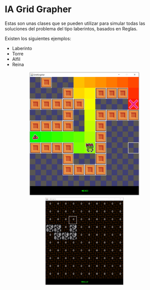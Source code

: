 # IA Grid Grapher

Estas son unas clases que se pueden utilizar para simular todas las soluciones del problema del tipo laberintos, basados en Reglas.

Existen los siguientes ejemplos:

* Laberinto
* Torre
* Alfil
* Reina


<div align="center">
	<img width="350"  src="Screenshots/screenshot.png" alt="screen">
</div>

<div align="center">
	<img width="250"  src="Screenshots/gif.gif" alt="screen">
</div>
